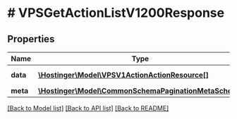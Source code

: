 # # VPSGetActionListV1200Response

## Properties

Name | Type | Description | Notes
------------ | ------------- | ------------- | -------------
**data** | [**\Hostinger\Model\VPSV1ActionActionResource[]**](VPSV1ActionActionResource.md) | Array of [&#x60;VPS.V1.Action.ActionResource&#x60;](#model/vpsv1actionactionresource) |
**meta** | [**\Hostinger\Model\CommonSchemaPaginationMetaSchema**](CommonSchemaPaginationMetaSchema.md) |  |

[[Back to Model list]](../../README.md#models) [[Back to API list]](../../README.md#endpoints) [[Back to README]](../../README.md)
